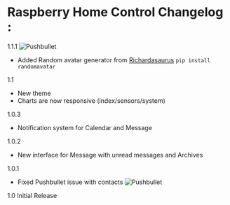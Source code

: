 # Raspberry Home Control Changelog :

1.1.1
![Pushbullet](http://i.imgur.com/j7jKdr3.png)
* Added Random avatar generator from [Richardasaurus](https://github.com/richardasaurus/randomavatar) 
```pip install randomavatar``` 

1.1
* New theme
* Charts are now responsive (index/sensors/system)


1.0.3
* Notification system for Calendar and Message

1.0.2
* New interface for Message with unread messages and Archives

1.0.1
* Fixed Pushbullet issue with contacts
![Pushbullet](http://i.imgur.com/2XPcZJO.png)


1.0
Initial Release